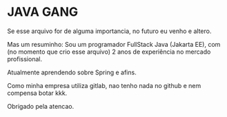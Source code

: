 <h1>JAVA GANG</h1>



Se esse arquivo for de alguma importancia, no futuro eu venho e altero.

Mas um resuminho: Sou um programador FullStack Java (Jakarta EE), com (no momento que crio esse arquivo) 2 anos de experiência no mercado profissional.

Atualmente aprendendo sobre Spring e afins.

Como minha empresa utiliza gitlab, nao tenho nada no github e nem compensa botar kkk.

Obrigado pela atencao.
